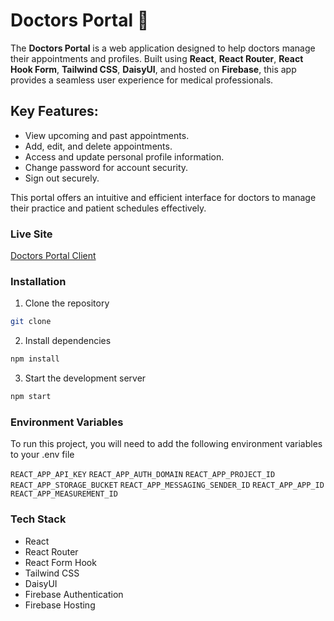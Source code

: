 # Doctors Portal 🥼

The **Doctors Portal** is a web application designed to help doctors manage their appointments and profiles. Built using **React**, **React Router**, **React Hook Form**, **Tailwind CSS**, **DaisyUI**, and hosted on **Firebase**, this app provides a seamless user experience for medical professionals.

## Key Features:
- View upcoming and past appointments.
- Add, edit, and delete appointments.
- Access and update personal profile information.
- Change password for account security.
- Sign out securely.

This portal offers an intuitive and efficient interface for doctors to manage their practice and patient schedules effectively.

### Live Site
[Doctors Portal Client]()

### Installation
1. Clone the repository
```bash
git clone
```
2. Install dependencies
```bash
npm install
```
3. Start the development server
```bash
npm start
```

### Environment Variables
To run this project, you will need to add the following environment variables to your .env file

`REACT_APP_API_KEY`
`REACT_APP_AUTH_DOMAIN`
`REACT_APP_PROJECT_ID`
`REACT_APP_STORAGE_BUCKET`
`REACT_APP_MESSAGING_SENDER_ID`
`REACT_APP_APP_ID`
`REACT_APP_MEASUREMENT_ID`

### Tech Stack
- React
- React Router
- React Form Hook
- Tailwind CSS
- DaisyUI
- Firebase Authentication
- Firebase Hosting
